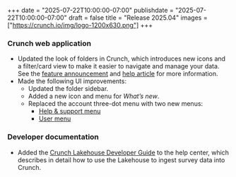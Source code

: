 +++
date = "2025-07-22T10:00:00-07:00"
publishdate = "2025-07-22T10:00:00-07:00"
draft = false
title = "Release 2025.04"
images = ["https://crunch.io/img/logo-1200x630.png"]
+++

### **Crunch web application**

- Updated the look of folders in Crunch, which introduces new icons and a filter/card view to make it easier to navigate and manage your data. See the [feature announcement](https://crunch.io/dev/features/new-folders/) and [help article](https://help.crunch.io/hc/en-us/articles/36874774287885-Folders-in-Crunch) for more information.
- Made the following UI improvements:
    - Updated the folder sidebar.
    - Added a new icon and menu for *What’s new*.
    - Replaced the account three-dot menu with two new menus:
        - [Help & support menu](https://help.crunch.io/hc/en-us/articles/360038709152-Getting-support)
        - [User menu](https://help.crunch.io/hc/en-us/articles/20213533659405-Adding-a-user-in-the-Manage-users-panel)

### **Developer documentation**

- Added the [Crunch Lakehouse Developer Guide](https://help.crunch.io/hc/en-us/articles/37946583879693-Crunch-Lakehouse-Developer-Guide) to the help center, which describes in detail how to use the Lakehouse to ingest survey data into Crunch.